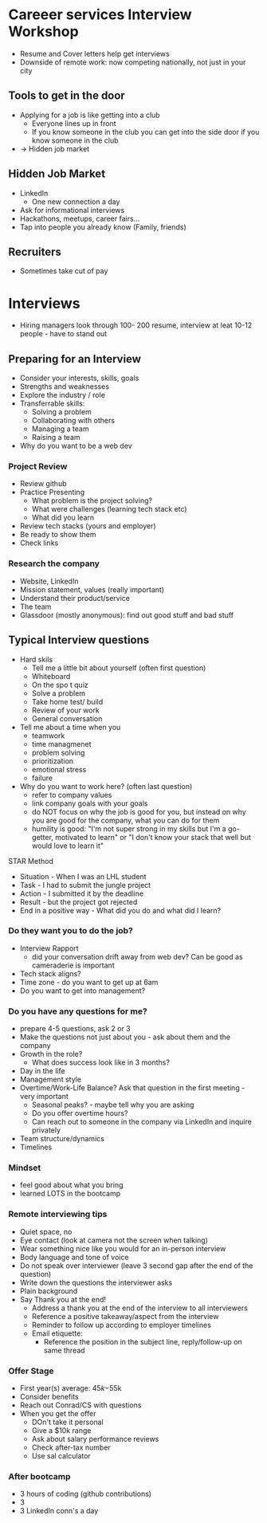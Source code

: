 # Careeer services Interview Workshop
* Resume and Cover letters help get interviews
* Downside of remote work: now competing nationally, not just in your city

## Tools to get in the door
* Applying for a job is like getting into a club
  - Everyone lines up in front
  - If you know someone in the club you can get into the side door if you know someone in the club
* -> Hidden job market

## Hidden Job Market
* LinkedIn
  - One new connection a day
* Ask for informational interviews
* Hackathons, meetups, career fairs...
* Tap into people you already know (Family, friends)

## Recruiters
* Sometimes take cut of pay


# Interviews

* Hiring managers look through 100- 200 resume, interview at leat 10-12 people - have to stand out

## Preparing for an Interview
* Consider your interests, skills, goals
* Strengths and weaknesses
* Explore the industry / role
* Transferrable skills:
  - Solving a problem
  - Collaborating with others
  - Managing a team
  - Raising a team
* Why do you want to be a web dev

### Project Review
* Review github
* Practice Presenting
  - What problem is the project solving?
  - What were challenges (learning tech stack etc)
  - What did you learn
* Review tech stacks (yours and employer)
* Be ready to show them
* Check links

### Research the company
* Website, LinkedIn
* Mission statement, values (really important)
* Understand their product/service
* The team
* Glassdoor (mostly anonymous): find out good stuff and bad stuff

## Typical Interview questions
* Hard skils
  * Tell me a little bit about yourself (often first question)
  * Whiteboard
  * On the spo t quiz
  * Solve a problem
  * Take home test/ build
  * Review of your work
  * General conversation
* Tell me about a time when you
  * teamwork
  * time managmenet
  * problem solving
  * prioritization
  * emotional stress
  * failure
* Why do you want to work here? (often last question)
  - refer to company values
  - link company goals with your goals
  - do NOT focus on why the job is good for you, but instead on why you are good for the company, what you can do for them
  - humility is good: "I'm not super strong in my skills but I'm a go-getter, motivated to learn" or "I don't know your stack that well but would love to learn it"

STAR Method
* Situation - When I was an LHL student
* Task - I had to submit the jungle project
* Action - I submitted it by the deadline
* Result - but the project got rejected
* End in a positive way - What did you do and what did I learn?

### Do they want you to do the job?
* Interview Rapport
  * did your conversation drift away from web dev? Can be good as cameraderie is important
* Tech stack aligns?
* Time zone - do you want to get up at 6am
* Do you want to get into management?

### Do you have any questions for me?
* prepare 4-5 questions, ask 2 or 3
* Make the questions not just about you - ask about them and the company
* Growth in the role?
  * What does success look like in 3 months?
* Day in the life
* Management style
* Overtime/Work-Life Balance? Ask that question in the first meeting - very important
  - Seasonal peaks? - maybe tell why you are asking
  - Do you offer overtime hours?
  - Can reach out to someone in the company via LinkedIn and inquire privately
* Team structure/dynamics
* Timelines

### Mindset
* feel good about what you bring
* learned LOTS in the bootcamp

### Remote interviewing tips
- Quiet space, no 
- Eye contact (look at camera not the screen when talking)
- Wear something nice like you would for an in-person interview
- Body language and tone of voice
- Do not speak over interviewer (leave 3 second gap after the end of the question)
- Write down the questions the interviewer asks
- Plain background
- Say Thank you at the end!
  - Address a thank you at the end of the interview to all interviewers
  - Reference a positive takeaway/aspect from the interview
  - Reminder to follow up according to employer timelines
  - Email etiquette:
    - Reference the position in the subject line, reply/follow-up on same thread

### Offer Stage
* First year(s) average: $45k-$55k
* Consider benefits
* Reach out Conrad/CS with questions
* When you get the offer
  * DOn't take it personal
  * Give a $10k range
  * Ask about salary performance reviews 
  * Check after-tax number
  * Use sal calculator

### After bootcamp
* 3 hours of coding (github contributions)
* 3 
* 3 LinkedIn conn's a day
